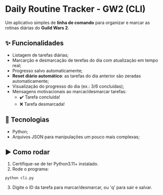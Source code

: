# Daily Routine Tracker - GW2 (CLI)

Um aplicativo simples de **linha de comando** para organizar e marcar as rotinas diárias do **Guild Wars 2**.

## ✨ Funcionalidades
- Listagem de tarefas diárias;
- Marcarção e desmarcação de terefas do dia com atualização em tempo real;
- Progresso salvo automaticamente;
- **Reset diário automático**: as tarefas do dia anterior são zeradas automaticamente;
- Visualização do progresso do dia (ex.: 3/6 concluídas);
- Mensagens motivacionais ao marcar/desmarcar tarefas:
  - ✔️ Tarefa concluída!
  - ❌ Tarefa desmarcada!

## 🧰 Tecnologias
- Python;
- Arquivos JSON para manipulações um pouco mais complexas;

## ▶️ Como rodar
1. Certifique-se de ter Python3.11+ instalado.
2. Rode o programa:
```bash
python cli.py
```
3. Digite o ID da tarefa para marcar/desmarcar, ou 'q' para sair e salvar.